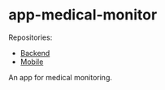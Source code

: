 # app-medical-monitor

Repositories:
- [Backend](https://github.com/juanxjk/app-medical-monitor-backend/)
- [Mobile](https://github.com/juanxjk/app-medical-monitor-mobile/)

An app for medical monitoring.
